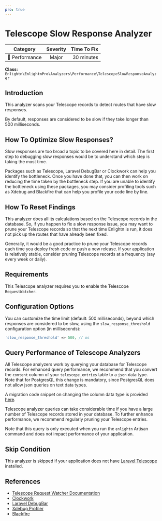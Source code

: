 ```yaml
---
pro: true
---
```


# Telescope Slow Response Analyzer <Badge text="PRO" type="tip"/>

| Category       | Severity   | Time To Fix  |
| -------------  |:----------:| ------------:|
| :rocket: Performance | Major | 30 minutes  |

**Class:** `Enlightn\EnlightnPro\Analyzers\Performance\TelescopeSlowResponseAnalyzer`

## Introduction

This analyzer scans your Telescope records to detect routes that have slow responses.

By default, responses are considered to be slow if they take longer than 500 milliseconds.

## How To Optimize Slow Responses?

Slow responses are too broad a topic to be covered here in detail. The first step to debugging slow responses would be to understand which step is taking the most time.

Packages such as Telescope, Laravel DebugBar or Clockwork can help you identify the bottleneck. Once you have done that, you can then work on reducing the time taken by the bottleneck step. If you are unable to identify the bottleneck using these packages, you may consider profiling tools such as Xdebug and Blackfire that can help you profile your code line by line.

## How To Reset Findings

This analyzer does all its calculations based on the Telescope records in the database. So, if you happen to fix a slow response issue, you may want to prune your Telescope records so that the next time Enlightn is run, it does not pick up the routes that have already been fixed.

Generally, it would be a good practice to prune your Telescope records each time you deploy fresh code or push a new release. If your application is relatively stable, consider pruning Telescope records at a frequency (say every week or daily).

## Requirements

This Telescope analyzer requires you to enable the Telescope `RequestWatcher`.

## Configuration Options

You can customize the time limit (default: 500 milliseconds), beyond which responses are considered to be slow, using the `slow_response_threshold` configuration option (in milliseconds):

```php
'slow_response_threshold' => 500, // ms
```

## Query Performance of Telescope Analyzers

All Telescope analyzers work by querying your database for Telescope records. For enhanced query performance, we recommend that you convert the `content` column of your `telescope_entries` table to a `json` data type. Note that for PostgresQL this change is mandatory, since PostgresQL does not allow json queries on text data types.

A migration code snippet on changing the column data type is provided [here](telescope-cache-hit-ratio-analyzer.html#special-note-for-performance-of-telescope-analyzers).

Telescope analyzer queries can take considerable time if you have a large number of Telescope records stored in your database. To further enhance performance, we recommend regularly pruning your Telescope entries. 

Note that this query is only executed when you run the `enlightn` Artisan command and does not impact performance of your application.

## Skip Condition

This analyzer is skipped if your application does not have [Laravel Telescope](https://laravel.com/docs/telescope) installed.

## References

- [Telescope Request Watcher Documentation](https://laravel.com/docs/telescope#request-watcher)
- [Clockwork](https://underground.works/clockwork/)
- [Laravel DebugBar](https://github.com/barryvdh/laravel-debugbar)
- [Xdebug Profiler](https://xdebug.org/docs/profiler)
- [Blackfire](https://www.blackfire.io/)